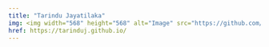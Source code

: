 ```yaml
---
title: "Tarindu Jayatilaka"
img: <img width="568" height="568" alt="Image" src="https://github.com/user-attachments/assets/987bed75-4569-445c-8a3a-3f51959353c3" />
href: https://tarinduj.github.io/
---
```


